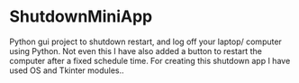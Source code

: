 # ShutdownMiniApp
Python gui project to shutdown restart, and log off your laptop/ computer using Python. Not even this I have also added a button to restart the computer after a fixed schedule time. 
For creating this shutdown app I have used OS and Tkinter modules..
